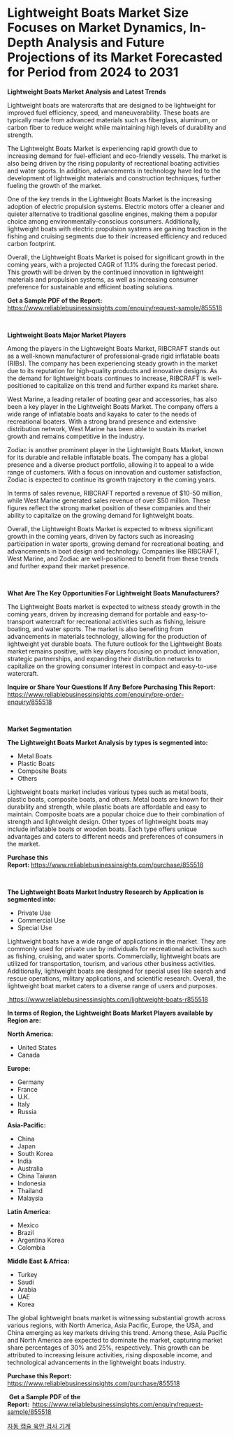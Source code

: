 <p><h1>Lightweight Boats Market Size Focuses on Market Dynamics, In-Depth Analysis and Future Projections of its Market Forecasted for Period from 2024 to 2031</h1></p><p><strong>Lightweight Boats Market Analysis and Latest Trends</strong></p>
<p><p>Lightweight boats are watercrafts that are designed to be lightweight for improved fuel efficiency, speed, and maneuverability. These boats are typically made from advanced materials such as fiberglass, aluminum, or carbon fiber to reduce weight while maintaining high levels of durability and strength.</p><p>The Lightweight Boats Market is experiencing rapid growth due to increasing demand for fuel-efficient and eco-friendly vessels. The market is also being driven by the rising popularity of recreational boating activities and water sports. In addition, advancements in technology have led to the development of lightweight materials and construction techniques, further fueling the growth of the market.</p><p>One of the key trends in the Lightweight Boats Market is the increasing adoption of electric propulsion systems. Electric motors offer a cleaner and quieter alternative to traditional gasoline engines, making them a popular choice among environmentally-conscious consumers. Additionally, lightweight boats with electric propulsion systems are gaining traction in the fishing and cruising segments due to their increased efficiency and reduced carbon footprint.</p><p>Overall, the Lightweight Boats Market is poised for significant growth in the coming years, with a projected CAGR of 11.1% during the forecast period. This growth will be driven by the continued innovation in lightweight materials and propulsion systems, as well as increasing consumer preference for sustainable and efficient boating solutions.</p></p>
<p><strong>Get a Sample PDF of the Report:&nbsp;</strong> <a href="https://www.reliablebusinessinsights.com/enquiry/request-sample/855518">https://www.reliablebusinessinsights.com/enquiry/request-sample/855518</a></p>
<p>&nbsp;</p>
<p><strong>Lightweight Boats Major Market Players</strong></p>
<p><p>Among the players in the Lightweight Boats Market, RIBCRAFT stands out as a well-known manufacturer of professional-grade rigid inflatable boats (RIBs). The company has been experiencing steady growth in the market due to its reputation for high-quality products and innovative designs. As the demand for lightweight boats continues to increase, RIBCRAFT is well-positioned to capitalize on this trend and further expand its market share.</p><p>West Marine, a leading retailer of boating gear and accessories, has also been a key player in the Lightweight Boats Market. The company offers a wide range of inflatable boats and kayaks to cater to the needs of recreational boaters. With a strong brand presence and extensive distribution network, West Marine has been able to sustain its market growth and remains competitive in the industry.</p><p>Zodiac is another prominent player in the Lightweight Boats Market, known for its durable and reliable inflatable boats. The company has a global presence and a diverse product portfolio, allowing it to appeal to a wide range of customers. With a focus on innovation and customer satisfaction, Zodiac is expected to continue its growth trajectory in the coming years.</p><p>In terms of sales revenue, RIBCRAFT reported a revenue of $10-50 million, while West Marine generated sales revenue of over $50 million. These figures reflect the strong market position of these companies and their ability to capitalize on the growing demand for lightweight boats.</p><p>Overall, the Lightweight Boats Market is expected to witness significant growth in the coming years, driven by factors such as increasing participation in water sports, growing demand for recreational boating, and advancements in boat design and technology. Companies like RIBCRAFT, West Marine, and Zodiac are well-positioned to benefit from these trends and further expand their market presence.</p></p>
<p>&nbsp;</p>
<p><strong>What Are The Key Opportunities For Lightweight Boats Manufacturers?</strong></p>
<p><p>The Lightweight Boats market is expected to witness steady growth in the coming years, driven by increasing demand for portable and easy-to-transport watercraft for recreational activities such as fishing, leisure boating, and water sports. The market is also benefiting from advancements in materials technology, allowing for the production of lightweight yet durable boats. The future outlook for the Lightweight Boats market remains positive, with key players focusing on product innovation, strategic partnerships, and expanding their distribution networks to capitalize on the growing consumer interest in compact and easy-to-use watercraft.</p></p>
<p><strong>Inquire or Share Your Questions If Any Before Purchasing This Report:</strong> <a href="https://www.reliablebusinessinsights.com/enquiry/pre-order-enquiry/855518">https://www.reliablebusinessinsights.com/enquiry/pre-order-enquiry/855518</a></p>
<p>&nbsp;</p>
<p><strong>Market Segmentation</strong></p>
<p><strong>The Lightweight Boats Market Analysis by types is segmented into:</strong></p>
<p><ul><li>Metal Boats</li><li>Plastic Boats</li><li>Composite Boats</li><li>Others</li></ul></p>
<p><p>Lightweight boats market includes various types such as metal boats, plastic boats, composite boats, and others. Metal boats are known for their durability and strength, while plastic boats are affordable and easy to maintain. Composite boats are a popular choice due to their combination of strength and lightweight design. Other types of lightweight boats may include inflatable boats or wooden boats. Each type offers unique advantages and caters to different needs and preferences of consumers in the market.</p></p>
<p><strong>Purchase this Report:&nbsp;</strong><a href="https://www.reliablebusinessinsights.com/purchase/855518">https://www.reliablebusinessinsights.com/purchase/855518</a></p>
<p>&nbsp;</p>
<p><strong>The Lightweight Boats Market Industry Research by Application is segmented into:</strong></p>
<p><ul><li>Private Use</li><li>Commercial Use</li><li>Special Use</li></ul></p>
<p><p>Lightweight boats have a wide range of applications in the market. They are commonly used for private use by individuals for recreational activities such as fishing, cruising, and water sports. Commercially, lightweight boats are utilized for transportation, tourism, and various other business activities. Additionally, lightweight boats are designed for special uses like search and rescue operations, military applications, and scientific research. Overall, the lightweight boat market caters to a diverse range of users and purposes.</p></p>
<p><a href="https://www.reliablebusinessinsights.com/lightweight-boats-r855518">&nbsp;https://www.reliablebusinessinsights.com/lightweight-boats-r855518</a></p>
<p><strong>In terms of Region, the Lightweight Boats Market Players available by Region are:</strong></p>
<p>
    <p> <strong> North America: </strong>
        <ul>
            <li>United States</li>
            <li>Canada</li>
        </ul>
        </p> 
    <p> <strong> Europe: </strong>
        <ul>
            <li>Germany</li>
            <li>France</li>
            <li>U.K.</li>
            <li>Italy</li>
            <li>Russia</li>
        </ul>
        </p> 
    <p> <strong> Asia-Pacific: </strong>
        <ul>
            <li>China</li>
            <li>Japan</li>
            <li>South Korea</li>
            <li>India</li>
            <li>Australia</li>
            <li>China Taiwan</li>
            <li>Indonesia</li>
            <li>Thailand</li>
            <li>Malaysia</li>
        </ul>
        </p> 
    <p> <strong> Latin America: </strong>
        <ul>
            <li>Mexico</li>
            <li>Brazil</li>
            <li>Argentina Korea</li>
            <li>Colombia</li>
        </ul>
        </p> 
    <p> <strong> Middle East & Africa: </strong>
        <ul>
            <li>Turkey</li>
            <li>Saudi</li>
            <li>Arabia</li>
            <li>UAE</li>
            <li>Korea</li>
        </ul>
    </p>
    </p>
<p><p>The global lightweight boats market is witnessing substantial growth across various regions, with North America, Asia Pacific, Europe, the USA, and China emerging as key markets driving this trend. Among these, Asia Pacific and North America are expected to dominate the market, capturing market share percentages of 30% and 25%, respectively. This growth can be attributed to increasing leisure activities, rising disposable income, and technological advancements in the lightweight boats industry.</p></p>
<p><strong>Purchase this Report: </strong><a href="https://www.reliablebusinessinsights.com/purchase/855518">https://www.reliablebusinessinsights.com/purchase/855518</a></p>
<p>&nbsp;<strong>Get a Sample PDF of the Report:&nbsp;&nbsp;</strong><a href="https://www.reliablebusinessinsights.com/enquiry/request-sample/855518">https://www.reliablebusinessinsights.com/enquiry/request-sample/855518</a></p>
<p><strong></strong></p>
<p><p><a href="https://github.com/jimahmed0511/Market-Research-Report-List-1/blob/main/6747918113764.md">자동 캡슐 육안 검사 기계</a></p></p>